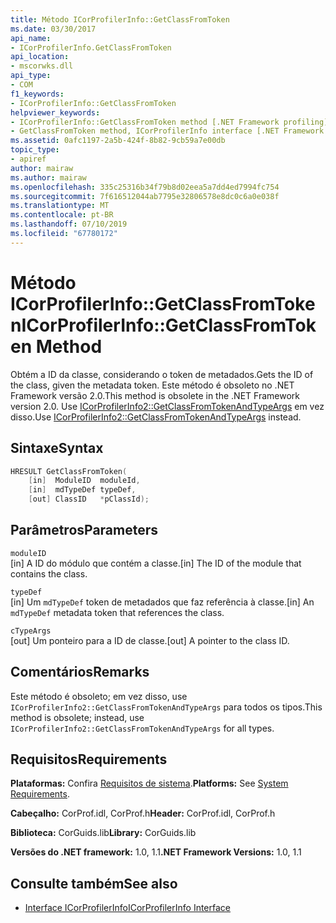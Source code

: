 ```yaml
---
title: Método ICorProfilerInfo::GetClassFromToken
ms.date: 03/30/2017
api_name:
- ICorProfilerInfo.GetClassFromToken
api_location:
- mscorwks.dll
api_type:
- COM
f1_keywords:
- ICorProfilerInfo::GetClassFromToken
helpviewer_keywords:
- ICorProfilerInfo::GetClassFromToken method [.NET Framework profiling]
- GetClassFromToken method, ICorProfilerInfo interface [.NET Framework profiling]
ms.assetid: 0afc1197-2a5b-424f-8b82-9cb59a7e00db
topic_type:
- apiref
author: mairaw
ms.author: mairaw
ms.openlocfilehash: 335c25316b34f79b8d02eea5a7dd4ed7994fc754
ms.sourcegitcommit: 7f616512044ab7795e32806578e8dc0c6a0e038f
ms.translationtype: MT
ms.contentlocale: pt-BR
ms.lasthandoff: 07/10/2019
ms.locfileid: "67780172"
---
```

# <a name="icorprofilerinfogetclassfromtoken-method"></a><span data-ttu-id="04ff1-102">Método ICorProfilerInfo::GetClassFromToken</span><span class="sxs-lookup"><span data-stu-id="04ff1-102">ICorProfilerInfo::GetClassFromToken Method</span></span>
<span data-ttu-id="04ff1-103">Obtém a ID da classe, considerando o token de metadados.</span><span class="sxs-lookup"><span data-stu-id="04ff1-103">Gets the ID of the class, given the metadata token.</span></span> <span data-ttu-id="04ff1-104">Este método é obsoleto no .NET Framework versão 2.0.</span><span class="sxs-lookup"><span data-stu-id="04ff1-104">This method is obsolete in the .NET Framework version 2.0.</span></span> <span data-ttu-id="04ff1-105">Use [ICorProfilerInfo2::GetClassFromTokenAndTypeArgs](../../../../docs/framework/unmanaged-api/profiling/icorprofilerinfo2-getclassfromtokenandtypeargs-method.md) em vez disso.</span><span class="sxs-lookup"><span data-stu-id="04ff1-105">Use [ICorProfilerInfo2::GetClassFromTokenAndTypeArgs](../../../../docs/framework/unmanaged-api/profiling/icorprofilerinfo2-getclassfromtokenandtypeargs-method.md) instead.</span></span>  
  
## <a name="syntax"></a><span data-ttu-id="04ff1-106">Sintaxe</span><span class="sxs-lookup"><span data-stu-id="04ff1-106">Syntax</span></span>  
  
```cpp  
HRESULT GetClassFromToken(  
    [in]  ModuleID  moduleId,  
    [in]  mdTypeDef typeDef,  
    [out] ClassID   *pClassId);  
```  
  
## <a name="parameters"></a><span data-ttu-id="04ff1-107">Parâmetros</span><span class="sxs-lookup"><span data-stu-id="04ff1-107">Parameters</span></span>  
 `moduleID`  
 <span data-ttu-id="04ff1-108">[in] A ID do módulo que contém a classe.</span><span class="sxs-lookup"><span data-stu-id="04ff1-108">[in] The ID of the module that contains the class.</span></span>  
  
 `typeDef`  
 <span data-ttu-id="04ff1-109">[in] Um `mdTypeDef` token de metadados que faz referência à classe.</span><span class="sxs-lookup"><span data-stu-id="04ff1-109">[in] An `mdTypeDef` metadata token that references the class.</span></span>  
  
 `cTypeArgs`  
 <span data-ttu-id="04ff1-110">[out] Um ponteiro para a ID de classe.</span><span class="sxs-lookup"><span data-stu-id="04ff1-110">[out] A pointer to the class ID.</span></span>  
  
## <a name="remarks"></a><span data-ttu-id="04ff1-111">Comentários</span><span class="sxs-lookup"><span data-stu-id="04ff1-111">Remarks</span></span>  
 <span data-ttu-id="04ff1-112">Este método é obsoleto; em vez disso, use `ICorProfilerInfo2::GetClassFromTokenAndTypeArgs` para todos os tipos.</span><span class="sxs-lookup"><span data-stu-id="04ff1-112">This method is obsolete; instead, use `ICorProfilerInfo2::GetClassFromTokenAndTypeArgs` for all types.</span></span>  
  
## <a name="requirements"></a><span data-ttu-id="04ff1-113">Requisitos</span><span class="sxs-lookup"><span data-stu-id="04ff1-113">Requirements</span></span>  
 <span data-ttu-id="04ff1-114">**Plataformas:** Confira [Requisitos de sistema](../../../../docs/framework/get-started/system-requirements.md).</span><span class="sxs-lookup"><span data-stu-id="04ff1-114">**Platforms:** See [System Requirements](../../../../docs/framework/get-started/system-requirements.md).</span></span>  
  
 <span data-ttu-id="04ff1-115">**Cabeçalho:** CorProf.idl, CorProf.h</span><span class="sxs-lookup"><span data-stu-id="04ff1-115">**Header:** CorProf.idl, CorProf.h</span></span>  
  
 <span data-ttu-id="04ff1-116">**Biblioteca:** CorGuids.lib</span><span class="sxs-lookup"><span data-stu-id="04ff1-116">**Library:** CorGuids.lib</span></span>  
  
 <span data-ttu-id="04ff1-117">**Versões do .NET framework:** 1.0, 1.1</span><span class="sxs-lookup"><span data-stu-id="04ff1-117">**.NET Framework Versions:** 1.0, 1.1</span></span>  
  
## <a name="see-also"></a><span data-ttu-id="04ff1-118">Consulte também</span><span class="sxs-lookup"><span data-stu-id="04ff1-118">See also</span></span>

- [<span data-ttu-id="04ff1-119">Interface ICorProfilerInfo</span><span class="sxs-lookup"><span data-stu-id="04ff1-119">ICorProfilerInfo Interface</span></span>](../../../../docs/framework/unmanaged-api/profiling/icorprofilerinfo-interface.md)
